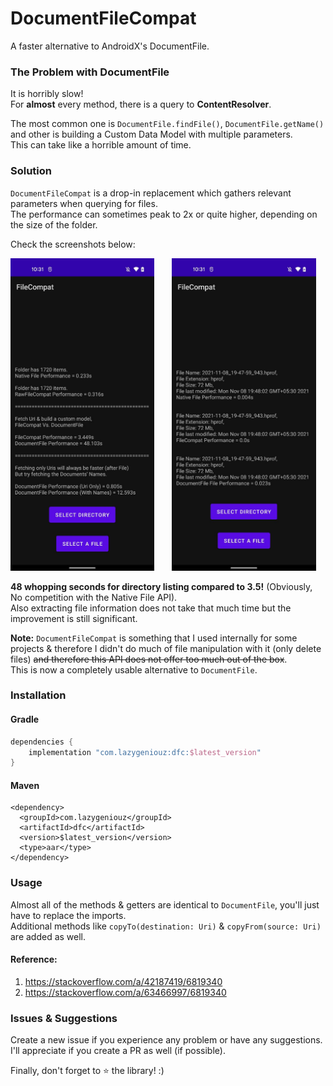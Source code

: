 # DocumentFileCompat

A faster alternative to AndroidX's DocumentFile.

### The Problem with DocumentFile

It is horribly slow!\
For **almost** every method, there is a query to **ContentResolver**.

The most common one is `DocumentFile.findFile()`, `DocumentFile.getName()` and other is building a
Custom Data Model with multiple parameters.\
This can take like a horrible amount of time.

### Solution

`DocumentFileCompat` is a drop-in replacement which gathers relevant parameters when querying for
files.\
The performance can sometimes peak to 2x or quite higher, depending on the size of the folder.

Check the screenshots below:

[<img src="/screenshots/filecompat_directory_perf.jpeg" height="500"/>](/screenshots/filecompat_directory_perf.jpeg)
&nbsp;&nbsp;&nbsp;&nbsp;&nbsp;
[<img src="/screenshots/filecompat_file_perf.jpeg" height="500"/>](/screenshots/filecompat_file_perf.jpeg)

**48 whopping seconds for directory listing compared to 3.5!** (Obviously, No competition with the
Native File API).\
Also extracting file information does not take that much time but the improvement is still
significant.

**Note:** `DocumentFileCompat` is something that I used internally for some projects & therefore I
didn't do much of file manipulation with it (only delete files) <strike>and therefore this API does
not offer too much out of the box</strike>.\
This is now a completely usable alternative to `DocumentFile`.

### Installation

#### Gradle

```gradle
dependencies {
    implementation "com.lazygeniouz:dfc:$latest_version"
}
```

#### Maven

```maven
<dependency>
  <groupId>com.lazygeniouz</groupId>
  <artifactId>dfc</artifactId>
  <version>$latest_version</version>
  <type>aar</type>
</dependency>
```

### Usage

Almost all of the methods & getters are identical to `DocumentFile`, you'll just have to replace the
imports.\
Additional methods like `copyTo(destination: Uri)` & `copyFrom(source: Uri)` are added as well.

#### Reference:

1. https://stackoverflow.com/a/42187419/6819340
2. https://stackoverflow.com/a/63466997/6819340

### Issues & Suggestions

Create a new issue if you experience any problem or have any suggestions.\
I'll appreciate if you create a PR as well (if possible).

Finally, don't forget to ⭐️ the library! :)